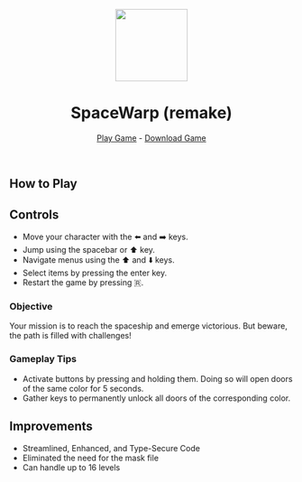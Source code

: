 <p align="center">
    <img src="https://api.serversmp.xyz/upload/663156f1bc21c798b0b7d9de.webp" width="128px" height="128px">
</p>

<h1 align="center">SpaceWarp (remake)</h1>

<p align="center">
    <a href="https://lmacrini.github.io/SpaceWarp-Remake">Play Game</a>
    -
    <a href="https://github.com/LMacrini/SpaceWarp-Remake/actions">Download Game</a>
</p>

<br>

## How to Play

## Controls

- Move your character with the ⬅️ and ➡️ keys.
- Jump using the spacebar or ⬆️ key.
- Navigate menus using the ⬆️ and ⬇️ keys.
- Select items by pressing the enter key.
- Restart the game by pressing 🇷.

### Objective

Your mission is to reach the spaceship and emerge victorious. But beware, the path is filled with challenges!

### Gameplay Tips

- Activate buttons by pressing and holding them. Doing so will open doors of the same color for 5 seconds.
- Gather keys to permanently unlock all doors of the corresponding color.

## Improvements

- Streamlined, Enhanced, and Type-Secure Code
- Eliminated the need for the mask file
- Can handle up to 16 levels
